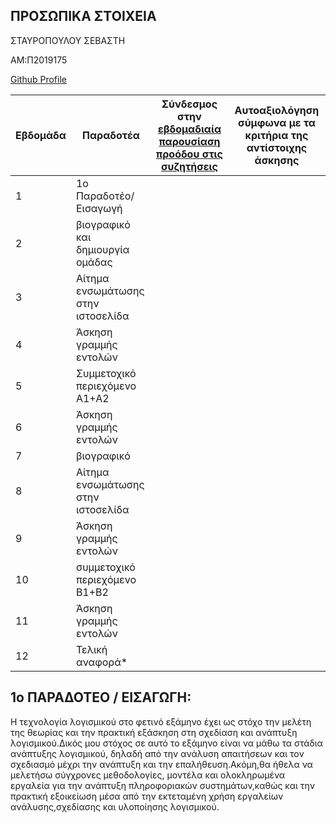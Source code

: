 ΠΡΟΣΩΠΙΚΑ ΣΤΟΙΧΕΙΑ
---------------------------------------------
ΣΤΑΥΡΟΠΟΥΛΟΥ ΣΕΒΑΣΤΗ

ΑΜ:Π2019175

[Github Profile](https://github.com/SeviStavropoulou)

| Εβδομάδα | Παραδοτέα | Σύνδεσμος στην [εβδομαδιαία παρουσίαση προόδου στις συζητήσεις](https://github.com/courses-ionio/help/discussions/categories/show-and-tell) | Αυτοαξιολόγηση σύμφωνα με τα κριτήρια της αντίστοιχης άσκησης |
| --- | --- | --- | --- |
| 1 | 1ο Παραδοτέο/Εισαγωγή | | | 
| 2 | βιογραφικό και δημιουργία ομάδας | | |
| 3 | Αίτημα ενσωμάτωσης στην ιστοσελίδα | | |
| 4 | Άσκηση γραμμής εντολών | | |
| 5 | Συμμετοχικό περιεχόμενο A1+A2 | | |
| 6 | Άσκηση γραμμής εντολών | | |
| 7 | βιογραφικό | | |
| 8 | Αίτημα ενσωμάτωσης στην ιστοσελίδα | | |
| 9 | Άσκηση γραμμής εντολών | | |
| 10 | συμμετοχικό περιεχόμενο B1+B2 | | |
| 11 | Άσκηση γραμμής εντολών | | |
| 12 | Τελική αναφορά* | | |

1ο ΠΑΡΑΔΟΤΕΟ / ΕΙΣΑΓΩΓΗ:
------------------------------------------------------
Η τεχνολογία λογισμικού στο φετινό εξάμηνο έχει ως στόχο την μελέτη της θεωρίας και την πρακτική εξάσκηση στη σχεδίαση και ανάπτυξη λογισμικού.Δικός μου στόχος σε αυτό το εξάμηνο
είναι να μάθω τα στάδια ανάπτυξης λογισμικού, δηλαδή από την ανάλυση απαιτήσεων και τον σχεδιασμό μέχρι την ανάπτυξη και την επαλήθευση.Ακόμη,θα ήθελα να μελετήσω σύγχρονες μεθοδολογίες,
μοντέλα και ολοκληρωμένα εργαλεία για την ανάπτυξη πληροφοριακών συστημάτων,καθώς και την πρακτική εξοικείωση μέσα από την εκτεταμένη χρήση εργαλείων ανάλυσης,σχεδίασης και υλοποίησης
λογισμικού.
